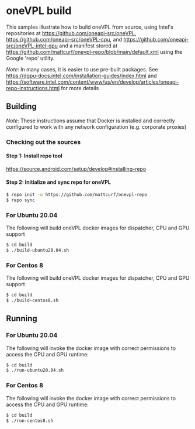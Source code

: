 # oneVPL build

This samples illustrate how to build oneVPL from source, using Intel's repositories at https://github.com/oneapi-src/oneVPL, https://github.com/oneapi-src/oneVPL-cpu, and https://github.com/oneapi-src/oneVPL-intel-gpu and a manifest stored at https://github.com/mattcurf/onevpl-repo/blob/main/default.xml using the Google 'repo' utility.

*Note*: In many cases, it is easier to use pre-built packages.  See https://dgpu-docs.intel.com/installation-guides/index.html and
https://software.intel.com/content/www/us/en/develop/articles/oneapi-repo-instructions.html for more details

## Building

*Note*: These instructions assume that Docker is installed and correctly configured to work with any network configuration (e.g. corporate proxies)

### Checking out the sources

#### Step 1: Install repo tool
https://source.android.com/setup/develop#installing-repo

#### Step 2: Initialize and sync repo for oneVPL

```bash
$ repo init -u https://github.com/mattcurf/onevpl-repo
$ repo sync
```

### For Ubuntu 20.04

The following will build oneVPL docker images for dispatcher, CPU and GPU support
```bash
$ cd build
$ ./build-ubuntu20.04.sh
```

### For Centos 8 

The following will build oneVPL docker images for dispatcher, CPU and GPU support
```bash
$ cd build
$ ./build-centos8.sh
```

## Running

### For Ubuntu 20.04

The following will invoke the docker image with correct permissions to access the CPU and GPU runtime:
```bash
$ cd build
$ ./run-ubuntu20.04.sh
```

### For Centos 8

The following will invoke the docker image with correct permissions to access the CPU and GPU runtime:
```bash
$ cd build
$ ./run-centos8.sh
```

